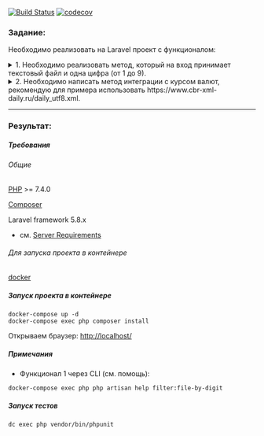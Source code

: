 [![Build Status](https://travis-ci.org/bridennis/gpn-test.svg?branch=master)](https://travis-ci.org/bridennis/gpn-test) 
[![codecov](https://codecov.io/gh/bridennis/gpn-test/branch/master/graph/badge.svg)](https://codecov.io/gh/bridennis/gpn-test)

### Задание:

Необходимо реализовать на Laravel проект с функционалом:
<details>
    <summary>1. Необходимо реализовать метод, который на вход принимает текстовый файл и одна цифра (от 1 до 9).</summary>

Нужно найти в файле все числа в которых встречается заданная цифра и отсортировать по количеству цифр в числе, например:

43534 кот 45 23 - Содержимое файла

4 - второй параметр

На выходе ожидается:
```
[

43534,

45

]
```
    
    Так же должна быть возможность выполнить такую же операцию из консольной команды.
    Все запросы должны складываться в БД (любую).
</details>

<details>
    <summary>2. Необходимо написать метод интеграции с курсом валют, рекомендую для примера использовать https://www.cbr-xml-daily.ru/daily_utf8.xml.</summary>
    
На вход подаем два параметра amount и currency. Необходимо сконвертировать значение amount относительно валюты, заданной в currency, например:
```
?amount=100&currency=USD
```
</details>

---

### Результат:

##### Требования

###### Общие

[PHP](https://www.php.net/downloads.php) >= 7.4.0

[Composer](https://getcomposer.org/)

Laravel framework 5.8.x
- см. [Server Requirements](https://laravel.com/docs/5.8/installation)

###### Для запуска проекта в контейнере

[docker](https://www.docker.com/)

##### Запуск проекта в контейнере

```shell
docker-compose up -d
docker-compose exec php composer install
```

Открываем браузер: [http://localhost/](http://localhost/)

##### Примечания

- Функционал 1 через CLI (см. помощь):

```shell
docker-compose exec php php artisan help filter:file-by-digit
```

##### Запуск тестов

```shell
dc exec php vendor/bin/phpunit
```
